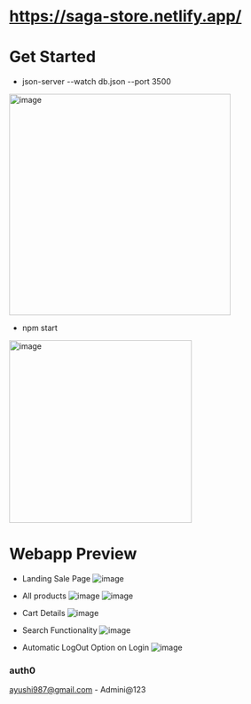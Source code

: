 # https://saga-store.netlify.app/

# Get Started
* json-server --watch db.json --port 3500

<img width="399" alt="image" src="https://user-images.githubusercontent.com/64698800/200749871-7e46ebb8-50f5-4000-a664-70fb4a3a7e43.png">

* npm start

<img width="329" alt="image" src="https://user-images.githubusercontent.com/64698800/200750640-dc2cf04d-26be-4b57-b63b-237e1df28ad2.png">

# Webapp Preview
* Landing Sale Page
![image](https://user-images.githubusercontent.com/64698800/200753097-5c12bc0d-32aa-421a-b32c-507d5721f8dc.png)
* All products
![image](https://user-images.githubusercontent.com/64698800/200753205-e3089263-6e38-483c-80f1-226fd1d2a236.png)
![image](https://user-images.githubusercontent.com/64698800/200753238-9309a243-7f1a-4fcd-aa37-439d56bbda3b.png)
* Cart Details
![image](https://user-images.githubusercontent.com/64698800/200754213-d3a61460-3eb1-4e1a-97cf-4b5ab469bf07.png)

* Search Functionality
![image](https://user-images.githubusercontent.com/64698800/200754655-95c2a052-25f2-454b-949d-5a96b487fcb7.png)

* Automatic LogOut Option on Login
![image](https://user-images.githubusercontent.com/64698800/200753449-f7ce7a6a-1ffc-4c8a-92e2-53f599578ae3.png)
### auth0
ayushi987@gmail.com - Admini@123

